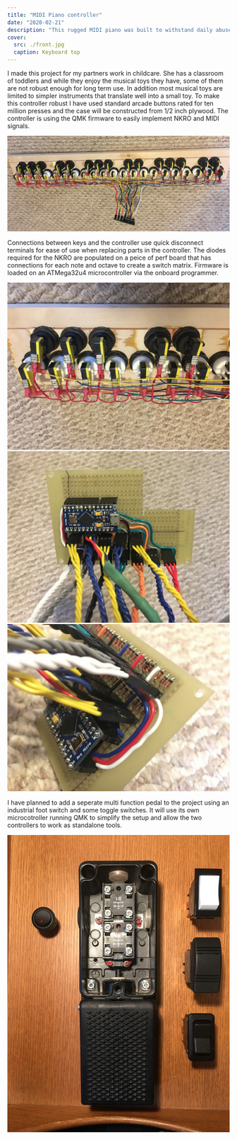 ```yaml
---
title: "MIDI Piano controller"
date: "2020-02-21"
description: "This rugged MIDI piano was built to withstand daily abuse from a classroom of toddlers. It was built with modularity and repairability in mind as well to allow future upgrades like a sustain pedal."
cover:
  src: ./front.jpg
  caption: Keyboard top
---
```


 I made this project for my partners work in childcare. She has a classroom of toddlers and while they enjoy the musical toys they have, some of them are not robust enough for long term use. In addition most musical toys are limited to simpler instruments that translate well into a small toy. To make this controller robust I have used standard arcade buttons rated for ten million presses and the case will be constructed from 1/2 inch plywood. The controller is using the QMK firmware to easily implement NKRO and MIDI signals.

![Back of keyboard](back.jpg "Keyboard back")

 Connections between keys and the controller use quick disconnect terminals for ease of use when replacing parts in the controller. The diodes required for the NKRO are populated on a peice of perf board that has connections for each note and octave to create a switch matrix. Firmware is loaded on an ATMega32u4 microcontroller via the onboard programmer.

![Wirng of one octave on keyboard](back_octave.jpg "Keyboard octave wiring")
![ProMicro clone used as keyboard controller](controller.jpg "Keyboard controller")
![A closer look at the wiring of the controller board](controller_close.jpg "Keyboard controller closeup")

 I have planned to add a seperate multi function pedal to the project using an industrial foot switch and some toggle switches. It will use its own microcotroller running QMK to simplify the setup and allow the two controllers to work as standalone tools.

![Parts to build a midi pedal controller](pedal_parts.jpg "Pedal parts")
